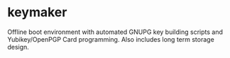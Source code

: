 # keymaker
Offline boot environment with automated GNUPG key building scripts and Yubikey/OpenPGP Card programming.  Also includes long term storage design.

